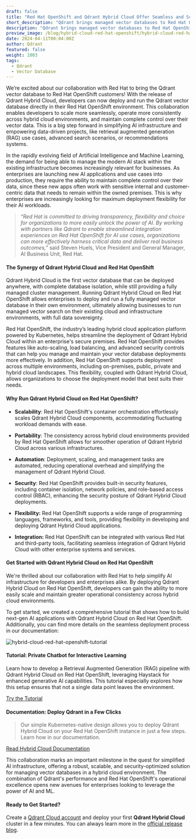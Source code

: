 ```yaml
---
draft: false
title: "Red Hat OpenShift and Qdrant Hybrid Cloud Offer Seamless and Scalable AI"
short_description: "Qdrant brings managed vector databases to Red Hat OpenShift for large-scale GenAI." 
description: "Qdrant brings managed vector databases to Red Hat OpenShift for large-scale GenAI."
preview_image: /blog/hybrid-cloud-red-hat-openshift/hybrid-cloud-red-hat-openshift.png
date: 2024-04-11T00:04:00Z
author: Qdrant
featured: false
weight: 1003
tags:
  - Qdrant
  - Vector Database
---
```


We’re excited about our collaboration with Red Hat to bring the Qdrant vector database to Red Hat OpenShift customers! With the release of Qdrant Hybrid Cloud, developers can now deploy and run the Qdrant vector database directly in their Red Hat OpenShift environment. This collaboration enables developers to scale more seamlessly, operate more consistently across hybrid cloud environments, and maintain complete control over their vector data. This is a big step forward in simplifying AI infrastructure and empowering data-driven projects, like retrieval augmented generation (RAG) use cases, advanced search scenarios, or recommendations systems.

In the rapidly evolving field of Artificial Intelligence and Machine Learning, the demand for being able to manage the modern AI stack within the existing infrastructure becomes increasingly relevant for businesses. As enterprises are launching new AI applications and use cases into production, they require the ability to maintain complete control over their data, since these new apps often work with sensitive internal and customer-centric data that needs to remain within the owned premises. This is why enterprises are increasingly looking for maximum deployment flexibility for their AI workloads.

>*“Red Hat is committed to driving transparency, flexibility and choice for organizations to more easily unlock the power of AI. By working with partners like Qdrant to enable streamlined integration experiences on Red Hat OpenShift for AI use cases, organizations can more effectively harness critical data and deliver real business outcomes,”* said Steven Huels, Vice President and General Manager, AI Business Unit, Red Hat. 

#### The Synergy of Qdrant Hybrid Cloud and Red Hat OpenShift

Qdrant Hybrid Cloud is the first vector database that can be deployed anywhere, with complete database isolation, while still providing a fully managed cluster management. Running Qdrant Hybrid Cloud on Red Hat OpenShift allows enterprises to deploy and run a fully managed vector database in their own environment, ultimately allowing businesses to run managed vector search on their existing cloud and infrastructure environments, with full data sovereignty.

Red Hat OpenShift, the industry’s leading hybrid cloud application platform powered by Kubernetes, helps streamline the deployment of Qdrant Hybrid Cloud within an enterprise's secure premises. Red Hat OpenShift provides features like auto-scaling, load balancing, and advanced security controls that can help you manage and maintain your vector database deployments more effectively. In addition, Red Hat OpenShift supports deployment across multiple environments, including on-premises, public, private and hybrid cloud landscapes. This flexibility, coupled with Qdrant Hybrid Cloud, allows organizations to choose the deployment model that best suits their needs.

#### Why Run Qdrant Hybrid Cloud on Red Hat OpenShift?

- **Scalability**: Red Hat OpenShift's container orchestration effortlessly scales Qdrant Hybrid Cloud components, accommodating fluctuating workload demands with ease.

- **Portability**: The consistency across hybrid cloud environments provided by Red Hat OpenShift allows for smoother operation of Qdrant Hybrid Cloud across various infrastructures.

- **Automation**: Deployment, scaling, and management tasks are automated, reducing operational overhead and simplifying the management of Qdrant Hybrid Cloud.

- **Security**: Red Hat OpenShift provides built-in security features, including container isolation, network policies, and role-based access control (RBAC), enhancing the security posture of Qdrant Hybrid Cloud deployments.

- **Flexibility:** Red Hat OpenShift supports a wide range of programming languages, frameworks, and tools, providing flexibility in developing and deploying Qdrant Hybrid Cloud applications.

- **Integration:** Red Hat OpenShift can be integrated with various Red Hat and third-party tools, facilitating seamless integration of Qdrant Hybrid Cloud with other enterprise systems and services.


#### Get Started with Qdrant Hybrid Cloud on Red Hat OpenShift

We're thrilled about our collaboration with Red Hat to help simplify AI infrastructure for developers and enterprises alike. By deploying Qdrant Hybrid Cloud on Red Hat OpenShift, developers can gain the ability to more easily scale and maintain greater operational consistency across hybrid cloud environments.

To get started, we created a comprehensive tutorial that shows how to build next-gen AI applications with Qdrant Hybrid Cloud on Red Hat OpenShift. Additionally, you can find more details on the seamless deployment process in our documentation:

![hybrid-cloud-red-hat-openshift-tutorial](/blog/hybrid-cloud-red-hat-openshift/hybrid-cloud-red-hat-openshift-tutorial.png)

#### Tutorial: Private Chatbot for Interactive Learning

Learn how to develop a Retrieval Augmented Generation (RAG) pipeline with Qdrant Hybrid Cloud on Red Hat OpenShift, leveraging Haystack for enhanced generative AI capabilities. This tutorial especially explores how this setup ensures that not a single data point leaves the environment.

[Try the Tutorial](/documentation/tutorials/rag-chatbot-red-hat-openshift-haystack/)

#### Documentation: Deploy Qdrant in a Few Clicks

> Our simple Kubernetes-native design allows you to deploy Qdrant Hybrid Cloud on your Red Hat OpenShift instance in just a few steps. Learn how in our documentation.

[Read Hybrid Cloud Documentation](/documentation/hybrid-cloud/)

This collaboration marks an important milestone in the quest for simplified AI infrastructure, offering a robust, scalable, and security-optimized solution for managing vector databases in a hybrid cloud environment. The combination of Qdrant's performance and Red Hat OpenShift's operational excellence opens new avenues for enterprises looking to leverage the power of AI and ML.

#### Ready to Get Started?

Create a [Qdrant Cloud account](https://cloud.qdrant.io/login) and deploy your first **Qdrant Hybrid Cloud** cluster in a few minutes. You can always learn more in the [official release blog](/blog/hybrid-cloud/). 

